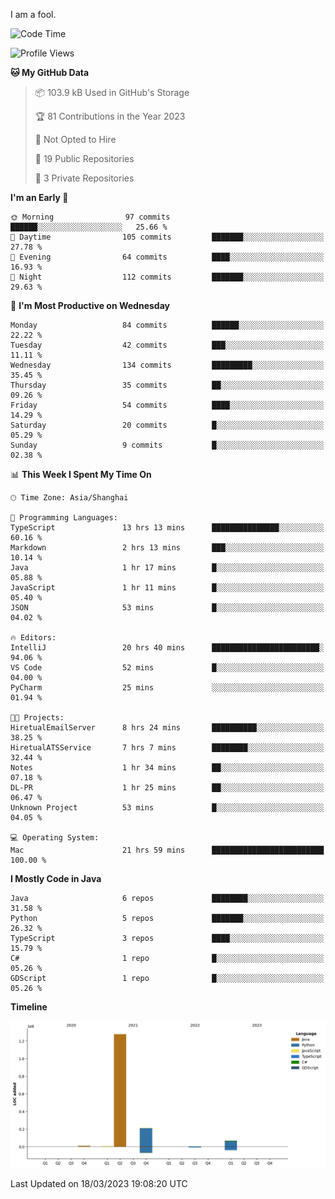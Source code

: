 I am a fool.

<!--START_SECTION:waka-->
![Code Time](http://img.shields.io/badge/Code%20Time-189%20hrs%2021%20mins-blue)

![Profile Views](http://img.shields.io/badge/Profile%20Views-8-blue)

**🐱 My GitHub Data** 

> 📦 103.9 kB Used in GitHub's Storage 
 > 
> 🏆 81 Contributions in the Year 2023
 > 
> 🚫 Not Opted to Hire
 > 
> 📜 19 Public Repositories 
 > 
> 🔑 3 Private Repositories 
 > 
**I'm an Early 🐤** 

```text
🌞 Morning                97 commits          ██████░░░░░░░░░░░░░░░░░░░   25.66 % 
🌆 Daytime                105 commits         ███████░░░░░░░░░░░░░░░░░░   27.78 % 
🌃 Evening                64 commits          ████░░░░░░░░░░░░░░░░░░░░░   16.93 % 
🌙 Night                  112 commits         ███████░░░░░░░░░░░░░░░░░░   29.63 % 
```
📅 **I'm Most Productive on Wednesday** 

```text
Monday                   84 commits          ██████░░░░░░░░░░░░░░░░░░░   22.22 % 
Tuesday                  42 commits          ███░░░░░░░░░░░░░░░░░░░░░░   11.11 % 
Wednesday                134 commits         █████████░░░░░░░░░░░░░░░░   35.45 % 
Thursday                 35 commits          ██░░░░░░░░░░░░░░░░░░░░░░░   09.26 % 
Friday                   54 commits          ████░░░░░░░░░░░░░░░░░░░░░   14.29 % 
Saturday                 20 commits          █░░░░░░░░░░░░░░░░░░░░░░░░   05.29 % 
Sunday                   9 commits           █░░░░░░░░░░░░░░░░░░░░░░░░   02.38 % 
```


📊 **This Week I Spent My Time On** 

```text
🕑︎ Time Zone: Asia/Shanghai

💬 Programming Languages: 
TypeScript               13 hrs 13 mins      ███████████████░░░░░░░░░░   60.16 % 
Markdown                 2 hrs 13 mins       ███░░░░░░░░░░░░░░░░░░░░░░   10.14 % 
Java                     1 hr 17 mins        █░░░░░░░░░░░░░░░░░░░░░░░░   05.88 % 
JavaScript               1 hr 11 mins        █░░░░░░░░░░░░░░░░░░░░░░░░   05.40 % 
JSON                     53 mins             █░░░░░░░░░░░░░░░░░░░░░░░░   04.02 % 

🔥 Editors: 
IntelliJ                 20 hrs 40 mins      ████████████████████████░   94.06 % 
VS Code                  52 mins             █░░░░░░░░░░░░░░░░░░░░░░░░   04.00 % 
PyCharm                  25 mins             ░░░░░░░░░░░░░░░░░░░░░░░░░   01.94 % 

🐱‍💻 Projects: 
HiretualEmailServer      8 hrs 24 mins       ██████████░░░░░░░░░░░░░░░   38.25 % 
HiretualATSService       7 hrs 7 mins        ████████░░░░░░░░░░░░░░░░░   32.44 % 
Notes                    1 hr 34 mins        ██░░░░░░░░░░░░░░░░░░░░░░░   07.18 % 
DL-PR                    1 hr 25 mins        ██░░░░░░░░░░░░░░░░░░░░░░░   06.47 % 
Unknown Project          53 mins             █░░░░░░░░░░░░░░░░░░░░░░░░   04.05 % 

💻 Operating System: 
Mac                      21 hrs 59 mins      █████████████████████████   100.00 % 
```

**I Mostly Code in Java** 

```text
Java                     6 repos             ████████░░░░░░░░░░░░░░░░░   31.58 % 
Python                   5 repos             ███████░░░░░░░░░░░░░░░░░░   26.32 % 
TypeScript               3 repos             ████░░░░░░░░░░░░░░░░░░░░░   15.79 % 
C#                       1 repo              █░░░░░░░░░░░░░░░░░░░░░░░░   05.26 % 
GDScript                 1 repo              █░░░░░░░░░░░░░░░░░░░░░░░░   05.26 % 
```



**Timeline**

![Lines of Code chart](https://raw.githubusercontent.com/VeejaLiu/VeejaLiu/master/assets/bar_graph.png)


 Last Updated on 18/03/2023 19:08:20 UTC
<!--END_SECTION:waka-->
